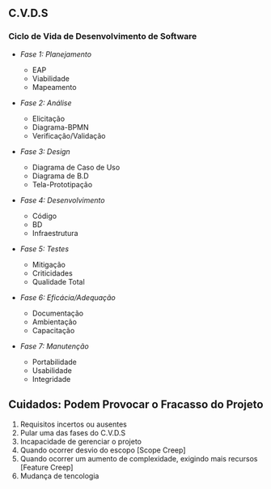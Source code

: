 ## C.V.D.S
### Ciclo de Vida de Desenvolvimento de Software

- _Fase 1: Planejamento_
    * EAP
    * Viabilidade
    * Mapeamento

- _Fase 2: Análise_
    * Elicitação
    * Diagrama-BPMN
    * Verificação/Validação

- _Fase 3: Design_
    * Diagrama de Caso de Uso
    * Diagrama de B.D
    * Tela-Prototipação

- _Fase 4: Desenvolvimento_
    * Código
    * BD
    * Infraestrutura

- _Fase 5: Testes_
    * Mitigação
    * Criticidades
    * Qualidade Total

- _Fase 6: Eficácia/Adequação_
    * Documentação
    * Ambientação
    * Capacitação

- _Fase 7: Manutenção_
    * Portabilidade
    * Usabilidade
    * Integridade

## **Cuidados**: Podem Provocar o Fracasso do Projeto

1. Requisitos incertos ou ausentes
2. Pular uma das fases do C.V.D.S
3. Incapacidade de gerenciar o projeto
4. Quando ocorrer desvio do escopo [Scope Creep]
5. Quando ocorrer um aumento de complexidade, exigindo mais recursos [Feature Creep]
6. Mudança de tencologia